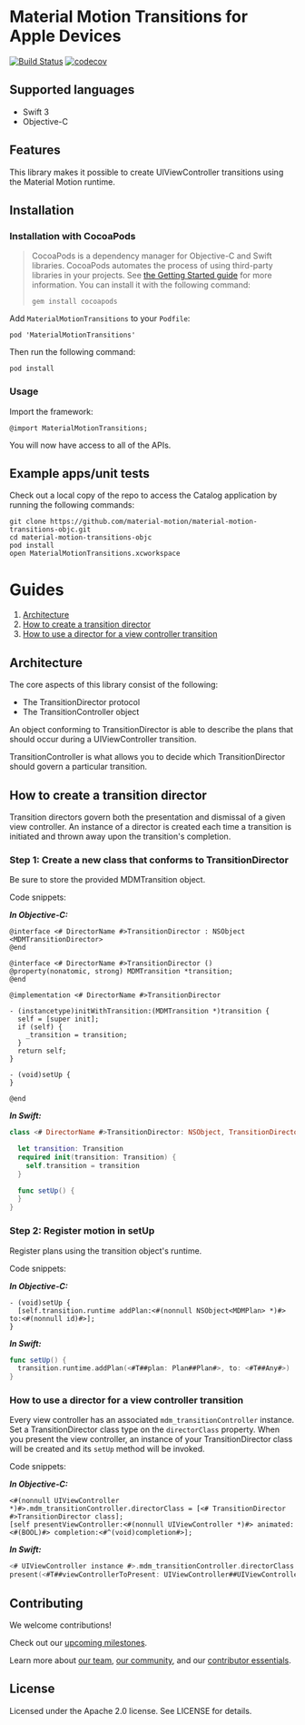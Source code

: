 # Material Motion Transitions for Apple Devices

[![Build Status](https://travis-ci.org/material-motion/material-motion-transitions-objc.svg?branch=develop)](https://travis-ci.org/material-motion/material-motion-transitions-objc)
[![codecov](https://codecov.io/gh/material-motion/material-motion-transitions-objc/branch/develop/graph/badge.svg)](https://codecov.io/gh/material-motion/material-motion-transitions-objc)

## Supported languages

- Swift 3
- Objective-C

## Features

This library makes it possible to create UIViewController transitions using the Material Motion
runtime.

## Installation

### Installation with CocoaPods

> CocoaPods is a dependency manager for Objective-C and Swift libraries. CocoaPods automates the
> process of using third-party libraries in your projects. See
> [the Getting Started guide](https://guides.cocoapods.org/using/getting-started.html) for more
> information. You can install it with the following command:
>
>     gem install cocoapods

Add `MaterialMotionTransitions` to your `Podfile`:

    pod 'MaterialMotionTransitions'

Then run the following command:

    pod install

### Usage

Import the framework:

    @import MaterialMotionTransitions;

You will now have access to all of the APIs.

## Example apps/unit tests

Check out a local copy of the repo to access the Catalog application by running the following
commands:

    git clone https://github.com/material-motion/material-motion-transitions-objc.git
    cd material-motion-transitions-objc
    pod install
    open MaterialMotionTransitions.xcworkspace

# Guides

1. [Architecture](#architecture)
2. [How to create a transition director](#how-to-create-a-transition-director)
3. [How to use a director for a view controller transition](#how-to-use-a-director-for-a-view-controller-transition)

## Architecture

The core aspects of this library consist of the following:

- The TransitionDirector protocol
- The TransitionController object

An object conforming to TransitionDirector is able to describe the plans that should occur during
a UIViewController transition.

TransitionController is what allows you to decide which TransitionDirector should govern a
particular transition.

## How to create a transition director

Transition directors govern both the presentation and dismissal of a given view controller. An
instance of a director is created each time a transition is initiated and thrown away upon the
transition's completion.

### Step 1: Create a new class that conforms to TransitionDirector

Be sure to store the provided MDMTransition object.

Code snippets:

***In Objective-C:***

```objc
@interface <# DirectorName #>TransitionDirector : NSObject <MDMTransitionDirector>
@end

@interface <# DirectorName #>TransitionDirector ()
@property(nonatomic, strong) MDMTransition *transition;
@end

@implementation <# DirectorName #>TransitionDirector

- (instancetype)initWithTransition:(MDMTransition *)transition {
  self = [super init];
  if (self) {
    _transition = transition;
  }
  return self;
}

- (void)setUp {
}

@end
```

***In Swift:***

```swift
class <# DirectorName #>TransitionDirector: NSObject, TransitionDirector {

  let transition: Transition
  required init(transition: Transition) {
    self.transition = transition
  }

  func setUp() {
  }
}
```

### Step 2: Register motion in setUp

Register plans using the transition object's runtime.

Code snippets:

***In Objective-C:***

```objc
- (void)setUp {
  [self.transition.runtime addPlan:<#(nonnull NSObject<MDMPlan> *)#> to:<#(nonnull id)#>];
}
```

***In Swift:***

```swift
func setUp() {
  transition.runtime.addPlan(<#T##plan: Plan##Plan#>, to: <#T##Any#>)
}
```

### How to use a director for a view controller transition

Every view controller has an associated `mdm_transitionController` instance. Set a
TransitionDirector class type on the `directorClass` property. When you present the view controller,
an instance of your TransitionDirector class will be created and its `setUp` method will be invoked.

Code snippets:

***In Objective-C:***

```objc
<#(nonnull UIViewController *)#>.mdm_transitionController.directorClass = [<# TransitionDirector #>TransitionDirector class];
[self presentViewController:<#(nonnull UIViewController *)#> animated:<#(BOOL)#> completion:<#^(void)completion#>];
```

***In Swift:***

```swift
<# UIViewController instance #>.mdm_transitionController.directorClass = <# TransitionDirector #>TransitionDirector.self
present(<#T##viewControllerToPresent: UIViewController##UIViewController#>, animated: <#T##Bool#>)
```

## Contributing

We welcome contributions!

Check out our [upcoming milestones](https://github.com/material-motion/material-motion-transitions-objc/milestones).

Learn more about [our team](https://material-motion.gitbooks.io/material-motion-team/content/),
[our community](https://material-motion.gitbooks.io/material-motion-team/content/community/), and
our [contributor essentials](https://material-motion.gitbooks.io/material-motion-team/content/essentials/).

## License

Licensed under the Apache 2.0 license. See LICENSE for details.
